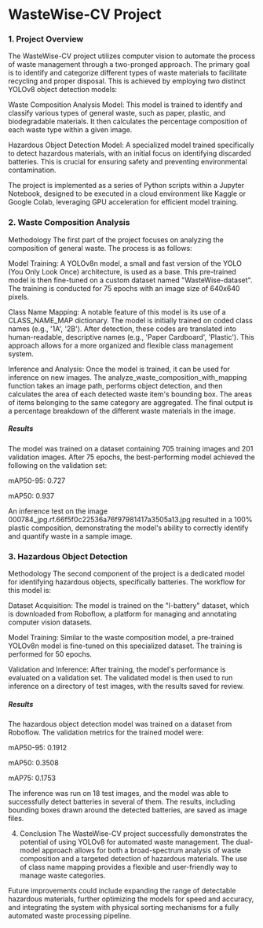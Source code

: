 # WasteWise-CV Project
### 1. Project Overview
The WasteWise-CV project utilizes computer vision to automate the process of waste management through a two-pronged approach. The primary goal is to identify and categorize different types of waste materials to facilitate recycling and proper disposal. This is achieved by employing two distinct YOLOv8 object detection models:

Waste Composition Analysis Model: This model is trained to identify and classify various types of general waste, such as paper, plastic, and biodegradable materials. It then calculates the percentage composition of each waste type within a given image.

Hazardous Object Detection Model: A specialized model trained specifically to detect hazardous materials, with an initial focus on identifying discarded batteries. This is crucial for ensuring safety and preventing environmental contamination.

The project is implemented as a series of Python scripts within a Jupyter Notebook, designed to be executed in a cloud environment like Kaggle or Google Colab, leveraging GPU acceleration for efficient model training.

### 2. Waste Composition Analysis
Methodology
The first part of the project focuses on analyzing the composition of general waste. The process is as follows:

Model Training: A YOLOv8n model, a small and fast version of the YOLO (You Only Look Once) architecture, is used as a base. This pre-trained model is then fine-tuned on a custom dataset named "WasteWise-dataset". The training is conducted for 75 epochs with an image size of 640x640 pixels.

Class Name Mapping: A notable feature of this model is its use of a CLASS_NAME_MAP dictionary. The model is initially trained on coded class names (e.g., '1A', '2B'). After detection, these codes are translated into human-readable, descriptive names (e.g., 'Paper Cardboard', 'Plastic'). This approach allows for a more organized and flexible class management system.

Inference and Analysis: Once the model is trained, it can be used for inference on new images. The analyze_waste_composition_with_mapping function takes an image path, performs object detection, and then calculates the area of each detected waste item's bounding box. The areas of items belonging to the same category are aggregated. The final output is a percentage breakdown of the different waste materials in the image.

##### Results
The model was trained on a dataset containing 705 training images and 201 validation images. After 75 epochs, the best-performing model achieved the following on the validation set:

mAP50-95: 0.727

mAP50: 0.937

An inference test on the image 000784_jpg.rf.66f5f0c22536a76f97981417a3505a13.jpg resulted in a 100% plastic composition, demonstrating the model's ability to correctly identify and quantify waste in a sample image.

### 3. Hazardous Object Detection
Methodology
The second component of the project is a dedicated model for identifying hazardous objects, specifically batteries. The workflow for this model is:

Dataset Acquisition: The model is trained on the "l-battery" dataset, which is downloaded from Roboflow, a platform for managing and annotating computer vision datasets.

Model Training: Similar to the waste composition model, a pre-trained YOLOv8n model is fine-tuned on this specialized dataset. The training is performed for 50 epochs.

Validation and Inference: After training, the model's performance is evaluated on a validation set. The validated model is then used to run inference on a directory of test images, with the results saved for review.

##### Results
The hazardous object detection model was trained on a dataset from Roboflow. The validation metrics for the trained model were:

mAP50-95: 0.1912

mAP50: 0.3508

mAP75: 0.1753

The inference was run on 18 test images, and the model was able to successfully detect batteries in several of them. The results, including bounding boxes drawn around the detected batteries, are saved as image files.

4. Conclusion
The WasteWise-CV project successfully demonstrates the potential of using YOLOv8 for automated waste management. The dual-model approach allows for both a broad-spectrum analysis of waste composition and a targeted detection of hazardous materials. The use of class name mapping provides a flexible and user-friendly way to manage waste categories.

Future improvements could include expanding the range of detectable hazardous materials, further optimizing the models for speed and accuracy, and integrating the system with physical sorting mechanisms for a fully automated waste processing pipeline.
